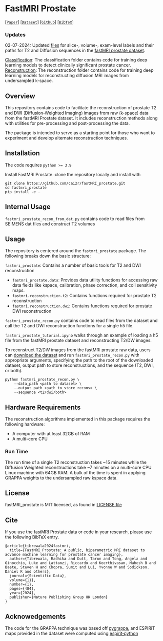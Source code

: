 # FastMRI Prostate

[[`Paper`](https://www.nature.com/articles/s41597-024-03252-w)] [[`Dataset`](https://fastmri.med.nyu.edu/)] [[`Github`](https://github.com/cai2r/fastMRI_prostate)] [[`BibTeX`](#cite)]

### Updates
02-07-2024: Updated [files](https://github.com/cai2r/fastMRI_prostate/pull/11) for slice-, volume-, exam-level labels and their paths for T2 and Diffusion sequences in the [fastMRI prostate dataset](https://fastmri.med.nyu.edu/).

[Classification](https://github.com/cai2r/fastMRI_prostate/tree/main/fastmri_prostate_classification): The classification folder contains code for training deep learning models to detect clinically significant prostate cancer.
[Reconstruction](https://github.com/cai2r/fastMRI_prostate/tree/main/DL_reconstruction): The reconstruction folder contains code for training deep learning models for reconstructing diffusion MRI images from undersampled k-space.

## Overview

This repository contains code to facilitate the reconstruction of prostate T2 and DWI (Diffusion-Weighted Imaging) images from raw (k-space) data from the fastMRI Prostate dataset. It includes reconstruction methods along with utilities for pre-processing and post-processing the data. 

The package is intended to serve as a starting point for those who want to experiment and develop alternate reconstruction techniques. 

## Installation

The code requires `python >= 3.9`

Install FastMRI Prostate: clone the repository locally and install with

```
git clone https://github.com/cai2r/fastMRI_prostate.git
cd fastmri_prostate
pip install -e .
```

## Internal Usage
```fastmri_prostate_recon_from_dat.py``` contains code to read files from SEIMENS dat files and construct T2 volumes

## Usage
The repository is centered around the ```fastmri_prostate``` package. The following breaks down the basic structure:

```fastmri_prostate```: Contains a number of basic tools for T2 and DWI reconstruction
 - ```fastmri_prostate.data```: Provides data utility functions for accessing raw data fields like kspace, calibration, phase correction, and coil sensitivity maps.
 - ```fastmri.reconstruction.t2```: Contains functions required for prostate T2 reconstruction
 - ```fastmri.reconstruction.dwi```: Contains functions required for prostate DWI reconstruction

```fastmri_prostate_recon.py``` contains code to read files from the dataset and call the T2 and DWI reconstruction functions for a single h5 file. 

```fastmri_prostate_tutorial.ipynb``` walks through an example of loading a h5 file from the fastMRI prostate dataset and reconstructing T2/DW images.

To reconstruct T2/DW images from the fastMRI prostate raw data, users can [download the dataset](https://fastmri.med.nyu.edu/) and run ```fastmri_prostate_recon.py``` with appropriate arguments, specifying the path to the root of the downloaded dataset, output path to store reconstructions, and the sequence (T2, DWI, or both).
```
python fastmri_prostate_recon.py \  
    --data_path <path to dataset> \  
    --output_path <path to store recons> \  
    --sequence <t2/dwi/both>
```

## Hardware Requirements
The reconstruction algorithms implemented in this package requires the following hardware:
- A computer with at least 32GB of RAM
- A multi-core CPU

### Run Time
The run time of a single T2 reconstruction takes ~15 minutes while the Diffusion Weighted reconstructions take ~7 minutes on a multi-core CPU Linux machine with 64GB RAM. A bulk of the time is spent in applying GRAPPA weights to the undersampled raw kspace data.

## License
fastMRI_prostate is MIT licensed, as found in [LICENSE file](https://github.com/cai2r/fastMRI_prostate/blob/main/LICENSE)

## Cite
If you use the fastMRI Prostate data or code in your research, please use the following BibTeX entry.

```
@article{tibrewala2024fastmri,
  title={FastMRI Prostate: A public, biparametric MRI dataset to advance machine learning for prostate cancer imaging},
  author={Tibrewala, Radhika and Dutt, Tarun and Tong, Angela and Ginocchio, Luke and Lattanzi, Riccardo and Keerthivasan, Mahesh B and Baete, Steven H and Chopra, Sumit and Lui, Yvonne W and Sodickson, Daniel K and others},
  journal={Scientific Data},
  volume={11},
  number={1},
  pages={404},
  year={2024},
  publisher={Nature Publishing Group UK London}
}
```

## Acknowedgements
The code for the GRAPPA technique was based off [pygrappa](https://github.com/mckib2/pygrappa), and ESPIRiT maps provided in the dataset were computed using [espirit-python](https://github.com/mikgroup/espirit-python) 
